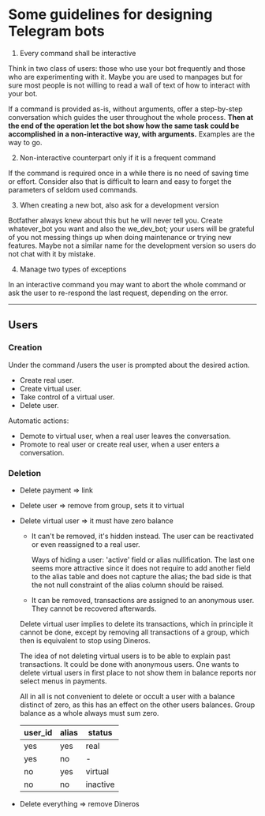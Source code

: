# Some guidelines for designing Telegram bots

1. Every command shall be interactive

Think in two class of users: those who use your bot frequently and those who
are experimenting with it. Maybe you are used to manpages but for sure most
people is not willing to read a wall of text of how to interact with your bot.

If a command is provided as-is, without arguments, offer a step-by-step
conversation which guides the user throughout the whole process.
**Then at the end of the operation let the bot show how the same task could be
accomplished in a non-interactive way, with arguments.** Examples are the way
to go.

2. Non-interactive counterpart only if it is a frequent command

If the command is required once in a while there is no need of saving time or
effort. Consider also that is difficult to learn and easy to forget the
parameters of seldom used commands.

3. When creating a new bot, also ask for a development version

Botfather always knew about this but he will never tell you. Create
whatever_bot you want and also the we_dev_bot; your users will be grateful
of you not messing things up when doing maintenance or trying new features.
Maybe not a similar name for the development version so users do not chat
with it by mistake.

4. Manage two types of exceptions

In an interactive command you may want to abort the whole command
or ask the user to re-respond the last request, depending on the error.

---

## Users

### Creation

Under the command /users the user is prompted about the desired action.
- Create real user.
- Create virtual user.
- Take control of a virtual user.
- Delete user.

Automatic actions:
- Demote to virtual user, when a real user leaves the conversation.
- Promote to real user or create real user, when a user enters a conversation.

### Deletion

- Delete payment => link
- Delete user => remove from group, sets it to virtual
- Delete virtual user => it must have zero balance

  - It can't be removed, it's hidden instead. The user
    can be reactivated or even reassigned to a real user.

    Ways of hiding a user: 'active' field or alias nullification.
    The last one seems more attractive since it does not require
    to add another field to the alias table and does not capture
    the alias; the bad side is that the not null constraint of the
    alias column should be raised.

  - It can be removed, transactions are assigned
    to an anonymous user. They cannot be recovered
    afterwards.

  Delete virtual user implies to delete its transactions,
  which in principle it cannot be done, except by removing
  all transactions of a group, which then is equivalent to
  stop using Dineros.

  The idea of not deleting virtual users is to be able to
  explain past transactions. It could be done with anonymous
  users. One wants to delete virtual users in first place to
  not show them in balance reports nor select menus in payments.

  All in all is not convenient to delete or occult a user with
  a balance distinct of zero, as this has an effect on the other
  users balances. Group balance as a whole always must sum zero.

  user_id | alias | status
  ------- | ----- | ------
  yes     | yes   | real
  yes     | no    | -
  no      | yes   | virtual
  no      | no    | inactive

- Delete everything => remove Dineros
